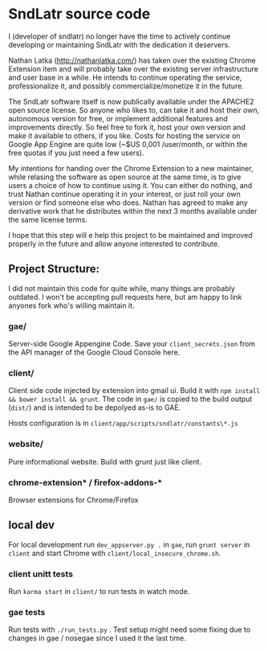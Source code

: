 # SndLatr source code

I (developer of sndlatr) no longer have the time to actively continue developing or maintaining SndLatr with the dedication it deservers.

Nathan Latka (http://nathanlatka.com/) has taken over the existing Chrome Extension item and will probably take over the existing server infrastructure and user base in a while. He intends to continue operating the service, professionalize it, and possibly commercialize/monetize it in the future.

The SndLatr software itself is now publically available under the APACHE2 open source license. So anyone who likes to, can take it and host their own, autonomous version for free, or implement additional features and improvements directly. So feel free to fork it, host your own version and make it available to others, if you like.
Costs for hosting the service on Google App Engine are quite low (~$US 0,001 /user/month, or within the free quotas if you just need a few users).

My intentions for handing over the Chrome Extension to a new maintainer, while relasing the software as open source at the same time, is to give users a choice of how to continue using it. You can either do nothing, and trust Nathan continue operating it in your interest, or just roll your own version or find someone else who does.
Nathan has agreed to make any derivative work that he distributes within the next 3 months available under the same license terms.

I hope that this step will e help this project to be maintained and improved properly in the future and allow anyone interested to contribute.


## Project Structure:
I did not maintain this code for quite while, many things are probably outdated.
I won't be accepting pull requests here, but am happy to link anyones fork who's willing maintain it.

### gae/
Server-side Google Appengine Code.
Save your `client_secrets.json` from the API manager of the Google Cloud Console
here.

### client/
Client side code injected by extension into gmail ui.  Build it with `npm install &&
bower install && grunt`. The code in `gae/` is copied to the build output
(`dist/`) and is intended to be depolyed as-is to GAE.

Hosts configuration is in `client/app/scripts/sndlatr/constants\*.js`

### website/
Pure informational website. Build with grunt just like client.

### chrome-extension\* / firefox-addons-\*
Browser extensions for Chrome/Firefox

## local dev
For local development run `dev_appserver.py .` in `gae`, run `grunt server` in
`client` and start Chrome with `client/local_insecure_chrome.sh`.

### client unitt tests
Run `karma start` in `client/` to run tests in watch mode.

### gae tests
Run tests with `./run_tests.py` .
Test setup might need some fixing due to changes in gae / nosegae since I used
it the last time.
